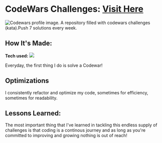 
# CodeWars Challenges: <a target="_blank" href="https://www.codewars.com/users/pndelossantos" >Visit Here</a> 
![Codewars profile image.](https://i.ibb.co/PjjhDwN/codewars-profile.png)
A repository filled with codewars challenges (kata).Push 7 solutions every week.

## How It's Made:

**Tech used:** <img src="https://img.shields.io/static/v1?label=|&message=JAVASCRIPT&color=3c7f5d&style=plastic&logo=javascript"/>

Everyday, the first thing I do is solve a Codewar! 

## Optimizations

I consistently refactor and optimize my code, sometimes for efficiency, sometimes for readability. 

## Lessons Learned:

The most important thing that I've learned in tackling this endless supply of challenges is that coding is a continous journey and as long as you're committed to improving and growing nothing is out of reach!
